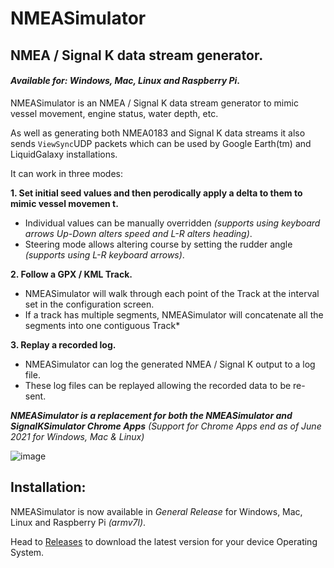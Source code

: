 # NMEASimulator

## NMEA / Signal K data stream generator.

#### _Available for: Windows, Mac, Linux and Raspberry Pi_.

NMEASimulator is an NMEA / Signal K data stream generator to mimic vessel movement, engine status, water depth, etc.

As well as generating both NMEA0183 and Signal K data streams it also sends `ViewSync`UDP packets which can be used by Google Earth(tm) and LiquidGalaxy installations.

It can work in three modes:

__1. Set initial seed values and then perodically apply a delta to them to mimic vessel movemen t.__
- Individual values can be manually overridden _(supports using keyboard arrows Up-Down alters speed and L-R alters heading)_.
- Steering mode allows altering course by setting the rudder angle _(supports using L-R keyboard arrows)_.

__2. Follow a GPX / KML Track.__
- NMEASimulator will walk through each point of the Track at the interval set in the configuration screen.
- If a track has multiple segments, NMEASimulator will concatenate all the segments into one contiguous Track*

__3. Replay a recorded log.__
- NMEASimulator can log the generated NMEA / Signal K output to a log file.
- These log files can be replayed allowing the recorded data to be re-sent.

_**NMEASimulator is a replacement for both the NMEASimulator and SignalKSimulator Chrome Apps** (Support for Chrome Apps end as of June 2021 for Windows, Mac & Linux)_

![image](https://user-images.githubusercontent.com/38519157/75314330-55c95380-58af-11ea-887c-392dcccbea3a.png)


Installation:
-------------

NMEASimulator is now available in _General Release_ for Windows, Mac, Linux and Raspberry Pi _(armv7l)_.

Head to [Releases](https://github.com/panaaj/nmeasimulator/releases) to download the latest version for
your device Operating System.

